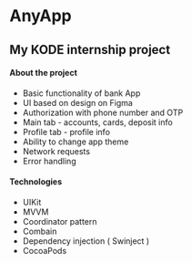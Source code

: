 # AnyApp 
## My KODE internship project 

#### About the project 
* Basic functionality of bank App
* UI based on design on Figma
* Authorization with phone number and OTP
* Main tab - accounts, cards, deposit info
* Profile tab - profile info
* Ability to change app theme 
* Network requests
* Error handling

#### Technologies
* UIKit
* MVVM
* Coordinator pattern
* Combain
* Dependency injection ( Swinject ) 
* CocoaPods
